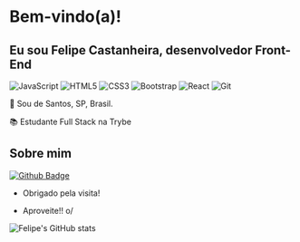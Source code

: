 # Bem-vindo(a)!

 

## Eu sou Felipe Castanheira, desenvolvedor Front-End

 

![JavaScript](https://img.shields.io/badge/-JavaScript-black?style=flat&logo=javascript)
![HTML5](https://img.shields.io/badge/-HTML5-E34F26?style=flat&logo=html5&logoColor=white)
![CSS3](https://img.shields.io/badge/-CSS3-1572B6?style=flat&logo=css3)
![Bootstrap](https://img.shields.io/badge/-Bootstrap-563D7C?style=flat&logo=bootstrap)
![React](https://img.shields.io/badge/-React-black?style=flat&logo=react)
![Git](https://img.shields.io/badge/-Git-black?style=flat&logo=git)

:house_with_garden: Sou de Santos, SP, Brasil.

:books: Estudante Full Stack na Trybe
 

## Sobre mim

[![Github Badge](https://img.shields.io/badge/-Github-000?style=flat-square&logo=Github&logoColor=white&link=https://github.com/FelipeCastanheira)](https://github.com/FelipeCastanheira)

- Obrigado pela visita!

- Aproveite!! o/


![Felipe's GitHub stats](https://github-readme-stats.vercel.app/api?username=felipecastanheira&show_icons=true&theme=radical)
